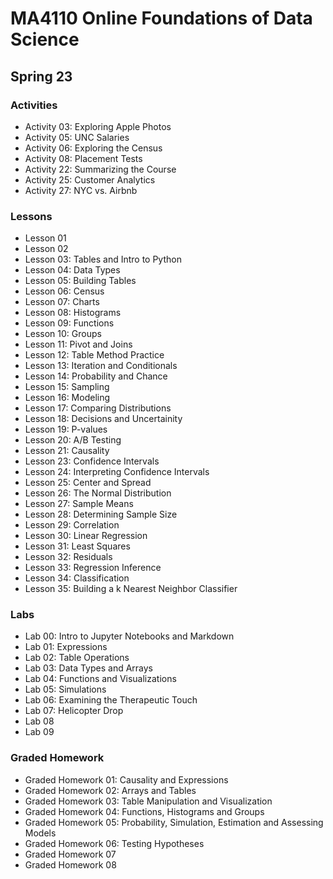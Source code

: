 # MA4110 Online Foundations of Data Science
## Spring 23

### Activities
- Activity 03: Exploring Apple Photos
- Activity 05: UNC Salaries
- Activity 06: Exploring the Census
- Activity 08: Placement Tests
- Activity 22: Summarizing the Course
- Activity 25: Customer Analytics
- Activity 27: NYC vs. Airbnb

### Lessons
- Lesson 01
- Lesson 02
- Lesson 03: Tables and Intro to Python
- Lesson 04: Data Types
- Lesson 05: Building Tables
- Lesson 06: Census
- Lesson 07: Charts
- Lesson 08: Histograms
- Lesson 09: Functions
- Lesson 10: Groups
- Lesson 11: Pivot and Joins
- Lesson 12: Table Method Practice
- Lesson 13: Iteration and Conditionals
- Lesson 14: Probability and Chance
- Lesson 15: Sampling
- Lesson 16: Modeling
- Lesson 17: Comparing Distributions
- Lesson 18: Decisions and Uncertainity 
- Lesson 19: P-values
- Lesson 20: A/B Testing
- Lesson 21: Causality
- Lesson 23: Confidence Intervals
- Lesson 24: Interpreting Confidence Intervals
- Lesson 25: Center and Spread
- Lesson 26: The Normal Distribution
- Lesson 27: Sample Means
- Lesson 28: Determining Sample Size
- Lesson 29: Correlation
- Lesson 30: Linear Regression
- Lesson 31: Least Squares
- Lesson 32: Residuals
- Lesson 33: Regression Inference
- Lesson 34: Classification
- Lesson 35: Building a k Nearest Neighbor Classifier

### Labs
- Lab 00: Intro to Jupyter Notebooks and Markdown
- Lab 01: Expressions
- Lab 02: Table Operations
- Lab 03: Data Types and Arrays
- Lab 04: Functions and Visualizations
- Lab 05: Simulations
- Lab 06: Examining the Therapeutic Touch
- Lab 07: Helicopter Drop
- Lab 08
- Lab 09

### Graded Homework
- Graded Homework 01: Causality and Expressions
- Graded Homework 02: Arrays and Tables
- Graded Homework 03: Table Manipulation and Visualization
- Graded Homework 04: Functions, Histograms and Groups
- Graded Homework 05: Probability, Simulation, Estimation and Assessing Models
- Graded Homework 06: Testing Hypotheses
- Graded Homework 07
- Graded Homework 08
